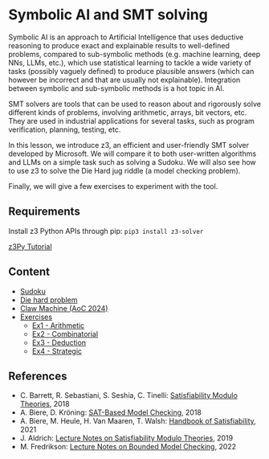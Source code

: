 # Symbolic AI and SMT solving

Symbolic AI is an approach to Artificial Intelligence that uses deductive reasoning to produce exact and explainable results to well-defined problems, compared to sub-symbolic methods (e.g. machine learning, deep NNs, LLMs, etc.), which use statistical learning to tackle a wide variety of tasks (possibly vaguely defined) to produce plausible answers (which can however be incorrect and that are usually not explainable). Integration between symbolic and sub-symbolic methods is a hot topic in AI.

SMT solvers are tools that can be used to reason about and rigorously solve different kinds of problems, involving arithmetic, arrays, bit vectors, etc. They are used in industrial applications for several tasks, such as program verification, planning, testing, etc. 

In this lesson, we introduce z3, an efficient and user-friendly  SMT solver developed by Microsoft. We will compare it to both user-written algorithms and LLMs on a simple task such as solving a Sudoku. We will also see how to use z3 to solve the Die Hard jug riddle (a model checking problem). 

Finally, we will give a few exercises to experiment with the tool.


## Requirements

Install z3 Python APIs through pip: 
```pip3 install z3-solver```

[z3Py Tutorial](https://ericpony.github.io/z3py-tutorial/guide-examples.htm)

## Content
- [Sudoku](sudoku.py)
- [Die hard problem](die_hard_problem.py)
- [Claw Machine (AoC 2024)](clawMachine.py)
- [Exercises](exercises/)
    - [Ex1 - Arithmetic](exercises/Ex1_Arith.py)
    - [Ex2 - Combinatorial](exercises/Ex2_Fruit.py)
    - [Ex3 - Deduction](exercises/Ex3_Pinna_case.py)
    - [Ex4 - Strategic](exercises/Ex4_River_crossing.py.py)

## References

- C. Barrett, R. Sebastiani, S. Seshia, C. Tinelli: [Satisfiability Modulo Theories](https://link.springer.com/chapter/10.1007/978-3-319-10575-8_11), 2018
- A. Biere, D. Kröning:  [SAT-Based Model Checking](https://link.springer.com/chapter/10.1007/978-3-319-10575-8_10), 2018
- A. Biere, M. Heule, H. Van Maaren, T. Walsh: [Handbook of Satisfiability](https://www.iospress.com/catalog/books/handbook-of-satisfiability-2), 2021
- J. Aldrich: [Lecture Notes on Satisfiability Modulo Theories](https://www.cs.cmu.edu/~aldrich/courses/17-355-19sp/notes/notes12-smt.pdf), 2019
- M. Fredrikson: [Lecture Notes on Bounded Model Checking](https://www.cs.cmu.edu/~15414/s22/lectures/17-bmc.pdf), 2022